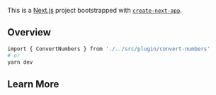 This is a [Next.js](https://nextjs.org/) project bootstrapped with [`create-next-app`](https://github.com/vercel/next.js/tree/canary/packages/create-next-app).

## Overview

```bash
import { ConvertNumbers } from './../src/plugin/convert-numbers'
# or
yarn dev
```
## Learn More
